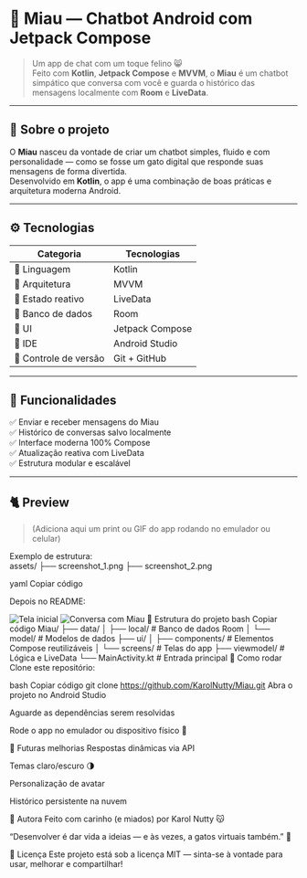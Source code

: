 # 🐾 Miau — Chatbot Android com Jetpack Compose  

> Um app de chat com um toque felino 😸  
> Feito com **Kotlin**, **Jetpack Compose** e **MVVM**, o **Miau** é um chatbot simpático que conversa com você e guarda o histórico das mensagens localmente com **Room** e **LiveData**.

---

## 🧠 Sobre o projeto  

O **Miau** nasceu da vontade de criar um chatbot simples, fluido e com personalidade — como se fosse um gato digital que responde suas mensagens de forma divertida.  
Desenvolvido em **Kotlin**, o app é uma combinação de boas práticas e arquitetura moderna Android.  

---

## ⚙️ Tecnologias  

| Categoria | Tecnologias |
|------------|-------------|
| 🧠 Linguagem | Kotlin |
| 🧩 Arquitetura | MVVM |
| 💬 Estado reativo | LiveData |
| 💾 Banco de dados | Room |
| 🎨 UI | Jetpack Compose |
| 🧰 IDE | Android Studio |
| 🐙 Controle de versão | Git + GitHub |

---

## 📱 Funcionalidades  

✅ Enviar e receber mensagens do Miau  
✅ Histórico de conversas salvo localmente  
✅ Interface moderna 100% Compose  
✅ Atualização reativa com LiveData  
✅ Estrutura modular e escalável  

---

## 🐈 Preview  

> (Adiciona aqui um print ou GIF do app rodando no emulador ou celular)

Exemplo de estrutura:  
assets/
├── screenshot_1.png
├── screenshot_2.png

yaml
Copiar código

Depois no README:

![Tela inicial](assets/screenshot_1.png)
![Conversa com Miau](assets/screenshot_2.png)
🧩 Estrutura do projeto
bash
Copiar código
Miau/
 ├── data/
 │   ├── local/        # Banco de dados Room
 │   └── model/        # Modelos de dados
 ├── ui/
 │   ├── components/   # Elementos Compose reutilizáveis
 │   └── screens/      # Telas do app
 ├── viewmodel/        # Lógica e LiveData
 └── MainActivity.kt   # Entrada principal
🚀 Como rodar
Clone este repositório:

bash
Copiar código
git clone https://github.com/KarolNutty/Miau.git
Abra o projeto no Android Studio

Aguarde as dependências serem resolvidas

Rode o app no emulador ou dispositivo físico 🐾

💬 Futuras melhorias
 Respostas dinâmicas via API

 Temas claro/escuro 🌗

 Personalização de avatar

 Histórico persistente na nuvem

💜 Autora
Feito com carinho (e miados) por Karol Nutty 😽

“Desenvolver é dar vida a ideias — e às vezes, a gatos virtuais também.” 🐾

🐾 Licença
Este projeto está sob a licença MIT — sinta-se à vontade para usar, melhorar e compartilhar!
 
 

